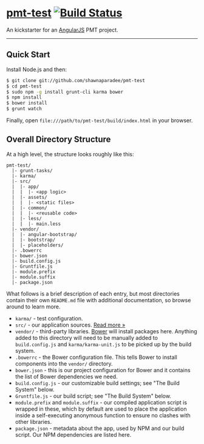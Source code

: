 # [pmt-test](http://shawnaparadee.github.com/pmt-test) [![Build Status](https://api.travis-ci.org/shawnaparadee/pmt-test.png?branch=v0.0.1-release)](https://travis-ci.org/shawnaparadee/pmt-test)

An kickstarter for an [AngularJS](http://angularjs.org) PMT project.

***

## Quick Start

Install Node.js and then:

```sh
$ git clone git://github.com/shawnaparadee/pmt-test
$ cd pmt-test
$ sudo npm -g install grunt-cli karma bower
$ npm install
$ bower install
$ grunt watch
```

Finally, open `file:///path/to/pmt-test/build/index.html` in your browser.

## Overall Directory Structure

At a high level, the structure looks roughly like this:

```
pmt-test/
  |- grunt-tasks/
  |- karma/
  |- src/
  |  |- app/
  |  |  |- <app logic>
  |  |- assets/
  |  |  |- <static files>
  |  |- common/
  |  |  |- <reusable code>
  |  |- less/
  |  |  |- main.less
  |- vendor/
  |  |- angular-bootstrap/
  |  |- bootstrap/
  |  |- placeholders/
  |- .bowerrc
  |- bower.json
  |- build.config.js
  |- Gruntfile.js
  |- module.prefix
  |- module.suffix
  |- package.json
```

What follows is a brief description of each entry, but most directories contain
their own `README.md` file with additional documentation, so browse around to
learn more.

- `karma/` - test configuration.
- `src/` - our application sources. [Read more &raquo;](src/README.md)
- `vendor/` - third-party libraries. [Bower](http://bower.io) will install
  packages here. Anything added to this directory will need to be manually added
  to `build.config.js` and `karma/karma-unit.js` to be picked up by the build
  system.
- `.bowerrc` - the Bower configuration file. This tells Bower to install
  components into the `vendor/` directory.
- `bower.json` - this is our project configuration for Bower and it contains the
  list of Bower dependencies we need.
- `build.config.js` - our customizable build settings; see "The Build System"
  below.
- `Gruntfile.js` - our build script; see "The Build System" below.
- `module.prefix` and `module.suffix` - our compiled application script is
  wrapped in these, which by default are used to place the application inside a
  self-executing anonymous function to ensure no clashes with other libraries.
- `package.json` - metadata about the app, used by NPM and our build script. Our
  NPM dependencies are listed here.
